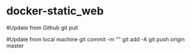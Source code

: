 # docker-static_web

#Update from Github
git pull

#Update from local machine
git commit -m "<comment>"
git add -A
git push origin master
